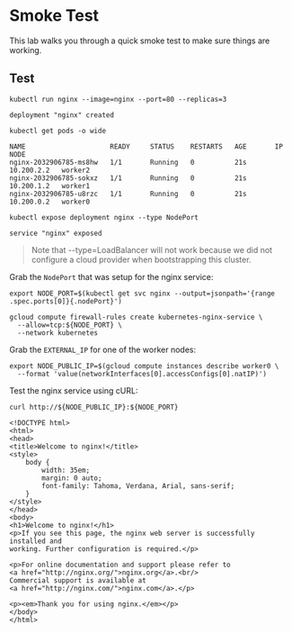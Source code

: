 # Smoke Test

This lab walks you through a quick smoke test to make sure things are working.

## Test

```
kubectl run nginx --image=nginx --port=80 --replicas=3
```

```
deployment "nginx" created
```

```
kubectl get pods -o wide
```
```
NAME                     READY     STATUS    RESTARTS   AGE       IP           NODE
nginx-2032906785-ms8hw   1/1       Running   0          21s       10.200.2.2   worker2
nginx-2032906785-sokxz   1/1       Running   0          21s       10.200.1.2   worker1
nginx-2032906785-u8rzc   1/1       Running   0          21s       10.200.0.2   worker0
```

```
kubectl expose deployment nginx --type NodePort
```

```
service "nginx" exposed
```

> Note that --type=LoadBalancer will not work because we did not configure a cloud provider when bootstrapping this cluster.

Grab the `NodePort` that was setup for the nginx service:

```
export NODE_PORT=$(kubectl get svc nginx --output=jsonpath='{range .spec.ports[0]}{.nodePort}')
```

```
gcloud compute firewall-rules create kubernetes-nginx-service \
  --allow=tcp:${NODE_PORT} \
  --network kubernetes
```

Grab the `EXTERNAL_IP` for one of the worker nodes:

```
export NODE_PUBLIC_IP=$(gcloud compute instances describe worker0 \
  --format 'value(networkInterfaces[0].accessConfigs[0].natIP)')
```

Test the nginx service using cURL:

```
curl http://${NODE_PUBLIC_IP}:${NODE_PORT}
```

```
<!DOCTYPE html>
<html>
<head>
<title>Welcome to nginx!</title>
<style>
    body {
        width: 35em;
        margin: 0 auto;
        font-family: Tahoma, Verdana, Arial, sans-serif;
    }
</style>
</head>
<body>
<h1>Welcome to nginx!</h1>
<p>If you see this page, the nginx web server is successfully installed and
working. Further configuration is required.</p>

<p>For online documentation and support please refer to
<a href="http://nginx.org/">nginx.org</a>.<br/>
Commercial support is available at
<a href="http://nginx.com/">nginx.com</a>.</p>

<p><em>Thank you for using nginx.</em></p>
</body>
</html>
```